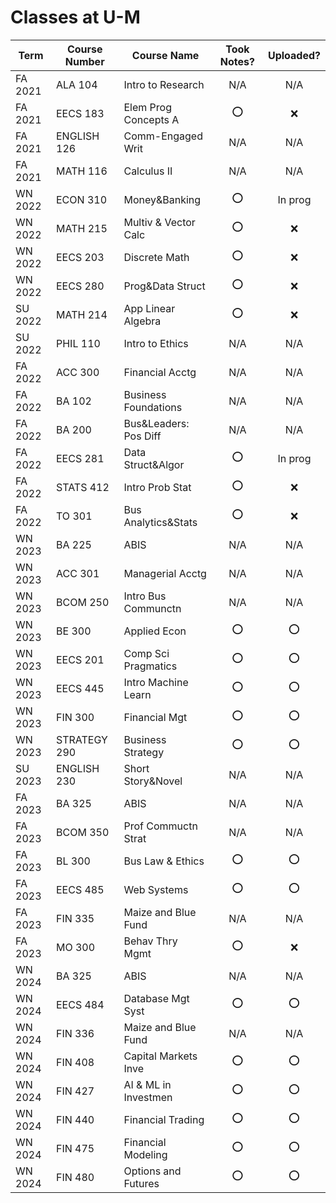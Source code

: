# Classes at U-M

| Term    | Course Number | Course Name           | Took Notes? | Uploaded? |
| ------- | ------------- | --------------------- | :---------: | :-------: |
| FA 2021 | ALA 104       | Intro to Research     |     N/A     |    N/A    |
| FA 2021 | EECS 183      | Elem Prog Concepts A  |     ⭕️      |     ❌     |
| FA 2021 | ENGLISH 126   | Comm-Engaged Writ     |     N/A     |    N/A    |
| FA 2021 | MATH 116      | Calculus II           |     N/A     |    N/A    |
| WN 2022 | ECON 310      | Money&Banking         |     ⭕️      |  In prog  |
| WN 2022 | MATH 215      | Multiv & Vector Calc  |     ⭕️      |     ❌     |
| WN 2022 | EECS 203      | Discrete Math         |     ⭕️      |     ❌     |
| WN 2022 | EECS 280      | Prog&Data Struct      |     ⭕️      |     ❌     |
| SU 2022 | MATH 214      | App Linear Algebra    |     ⭕️      |     ❌     |
| SU 2022 | PHIL 110      | Intro to Ethics       |     N/A     |    N/A    |
| FA 2022 | ACC 300       | Financial Acctg       |     N/A     |    N/A    |
| FA 2022 | BA 102        | Business Foundations  |     N/A     |    N/A    |
| FA 2022 | BA 200        | Bus&Leaders: Pos Diff |     N/A     |    N/A    |
| FA 2022 | EECS 281      | Data Struct&Algor     |     ⭕️      |  In prog  |
| FA 2022 | STATS 412     | Intro Prob Stat       |     ⭕️      |     ❌     |
| FA 2022 | TO 301        | Bus Analytics&Stats   |     ⭕️      |     ❌     |
| WN 2023 | BA 225        | ABIS                  |     N/A     |    N/A    |
| WN 2023 | ACC 301       | Managerial Acctg      |     N/A     |    N/A    |
| WN 2023 | BCOM 250      | Intro Bus Communctn   |     N/A     |    N/A    |
| WN 2023 | BE 300        | Applied Econ          |     ⭕️      |    ⭕️     |
| WN 2023 | EECS 201      | Comp Sci Pragmatics   |     ⭕️      |    ⭕️     |
| WN 2023 | EECS 445      | Intro Machine Learn   |     ⭕️      |    ⭕️     |
| WN 2023 | FIN 300       | Financial Mgt         |     ⭕️      |    ⭕️     |
| WN 2023 | STRATEGY 290  | Business Strategy     |     ⭕️      |    ⭕️     |
| SU 2023 | ENGLISH 230   | Short Story&Novel     |     N/A     |    N/A    |
| FA 2023 | BA 325        | ABIS                  |     N/A     |    N/A    |
| FA 2023 | BCOM 350      | Prof Commuctn Strat   |     N/A     |    N/A    |
| FA 2023 | BL 300        | Bus Law & Ethics      |     ⭕️      |    ⭕️     |
| FA 2023 | EECS 485      | Web Systems           |     ⭕️      |    ⭕️     |
| FA 2023 | FIN 335       | Maize and Blue Fund   |     N/A     |    N/A    |
| FA 2023 | MO 300        | Behav Thry Mgmt       |     ⭕️      |     ❌     |
| WN 2024 | BA 325        | ABIS                  |     N/A     |    N/A    |
| WN 2024 | EECS 484      | Database Mgt Syst     |     ⭕️      |    ⭕️     |
| WN 2024 | FIN 336       | Maize and Blue Fund   |     N/A     |    N/A    |
| WN 2024 | FIN 408       | Capital Markets Inve  |     ⭕️      |    ⭕️     |
| WN 2024 | FIN 427       | AI & ML in Investmen  |     ⭕️      |    ⭕️     |
| WN 2024 | FIN 440       | Financial Trading     |     ⭕️      |    ⭕️     |
| WN 2024 | FIN 475       | Financial Modeling    |     ⭕️      |    ⭕️     |
| WN 2024 | FIN 480       | Options and Futures   |     ⭕️      |    ⭕️     |

